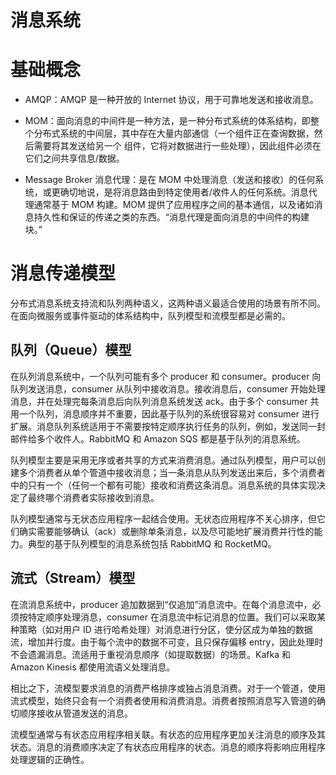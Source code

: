 # 消息系统

# 基础概念

- AMQP：AMQP 是一种开放的 Internet 协议，用于可靠地发送和接收消息。

- MOM：面向消息的中间件是一种方法，是一种分布式系统的体系结构，即整个分布式系统的中间层，其中存在大量内部通信（一个组件正在查询数据，然后需要将其发送给另一个 组件，它将对数据进行一些处理），因此组件必须在它们之间共享信息/数据。

- Message Broker 消息代理：是在 MOM 中处理消息（发送和接收）的任何系统，或更确切地说，是将消息路由到特定使用者/收件人的任何系统。消息代理通常基于 MOM 构建。MOM 提供了应用程序之间的基本通信，以及诸如消息持久性和保证的传递之类的东西。“消息代理是面向消息的中间件的构建块。”

# 消息传递模型

分布式消息系统支持流和队列两种语义，这两种语义最适合使用的场景有所不同。在面向微服务或事件驱动的体系结构中，队列模型和流模型都是必需的。

## 队列（Queue）模型

在队列消息系统中，一个队列可能有多个 producer 和 consumer。producer 向队列发送消息，consumer 从队列中接收消息。接收消息后，consumer 开始处理消息，并在处理完每条消息后向队列消息系统发送 ack。由于多个 consumer 共用一个队列，消息顺序并不重要，因此基于队列的系统很容易对 consumer 进行扩展。消息队列系统适用于不需要按特定顺序执行任务的队列，例如，发送同一封邮件给多个收件人。RabbitMQ 和 Amazon SQS 都是基于队列的消息系统。

队列模型主要是采用无序或者共享的方式来消费消息。通过队列模型，用户可以创建多个消费者从单个管道中接收消息；当一条消息从队列发送出来后，多个消费者中的只有一个（任何一个都有可能）接收和消费这条消息。消息系统的具体实现决定了最终哪个消费者实际接收到消息。

队列模型通常与无状态应用程序一起结合使用。无状态应用程序不关心排序，但它们确实需要能够确认（ack）或删除单条消息，以及尽可能地扩展消费并行性的能力。典型的基于队列模型的消息系统包括 RabbitMQ 和 RocketMQ。

## 流式（Stream）模型

在流消息系统中，producer 追加数据到“仅追加”消息流中。在每个消息流中，必须按特定顺序处理消息，consumer 在消息流中标记消息的位置。我们可以采取某种策略（如对用户 ID 进行哈希处理）对消息进行分区，使分区成为单独的数据流，增加并行度。由于每个流中的数据不可变，且只保存偏移 entry，因此处理时不会遗漏消息。流适用于重视消息顺序（如提取数据）的场景。Kafka 和 Amazon Kinesis 都使用流语义处理消息。

相比之下，流模型要求消息的消费严格排序或独占消息消费。对于一个管道，使用流式模型，始终只会有一个消费者使用和消费消息。消费者按照消息写入管道的确切顺序接收从管道发送的消息。

流模型通常与有状态应用程序相关联。有状态的应用程序更加关注消息的顺序及其状态。消息的消费顺序决定了有状态应用程序的状态。消息的顺序将影响应用程序处理逻辑的正确性。
